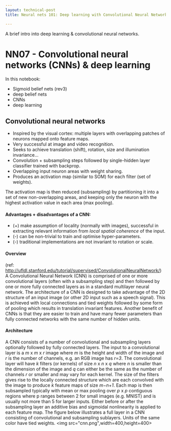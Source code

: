 ```yaml
---
layout: technical-post
title: Neural nets 101: Deep learning with Convolutional Neural Networks 	

---
```


A brief intro into deep learning & convolutional neural networks. 


# NN07 - Convolutional neural networks (CNNs) & deep learning

In this notebook: 
- Sigmoid belief nets (rev3) 
- deep belief nets 
- CNNs 
- deep learning


## Convolutional neural networks
- Inspired by the visual cortex: multiple layers with overlapping patches of neurons mapped onto feature maps. 
- Very successful at image and video recognition. 
- Seeks to achieve translation (shift), rotation, size and illumination invariance... 
- Convolution + subsampling steps followed by single-hidden layer classifier trained with backprop. 
- Overlapping input neuron areas with weight sharing. 
- Produces an activation map (similar to SOM) for each filter (set of weights). 

The activation map is then reduced (subsampling) by partitioning it into a set of new non-overlapping areas, and keeping only the neuron with the highest activation value in each area (max pooling). 

#### Advantages + disadvantages of a CNN: 
- (+) make assumption of locality (normally with images), successful in extracting relevant information from *local spatial coherence* of the input. 
- (-) can be non-trivial to train and optimise hyper-parameters. 
- (-) traditional implementations are not invariant to rotation or scale. 

#### Overview 
(ref: http://ufldl.stanford.edu/tutorial/supervised/ConvolutionalNeuralNetwork/) 
A Convolutional Neural Network (CNN) is comprised of one or more convolutional layers (often with a subsampling step) and then followed by one or more fully connected layers as in a standard multilayer neural network. The architecture of a CNN is designed to take advantage of the 2D structure of an input image (or other 2D input such as a speech signal). This is achieved with local connections and tied weights followed by some form of pooling which results in translation invariant features. Another benefit of CNNs is that they are easier to train and have many fewer parameters than fully connected networks with the same number of hidden units. 

#### Architecture
A CNN consists of a number of convolutional and subsampling layers optionally followed by fully connected layers. The input to a convolutional layer is a *m* x *m* x *r* image where *m* is the height and width of the image and *r* is the number of channels, e.g. an RGB image has *r=3*. The convolutional layer will have *k* filters (or kernels) of size *n* x *n* x *q* where *n* is smaller than the dimension of the image and *q* can either be the same as the number of channels *r* or smaller and may vary for each kernel. The size of the filters gives rise to the locally connected structure which are each convolved with the image to produce *k* feature maps of size *m*−*n*+*1*. Each map is then subsampled typically with mean or max pooling over *p* x *p* contiguous regions where p ranges between 2 for small images (e.g. MNIST) and is usually not more than 5 for larger inputs. Either before or after the subsampling layer an additive bias and sigmoidal nonlinearity is applied to each feature map. The figure below illustrates a full layer in a CNN consisting of convolutional and subsampling sublayers. Units of the same color have tied weights.
<img src="cnn.png",width=400,height=400>



```python

```
